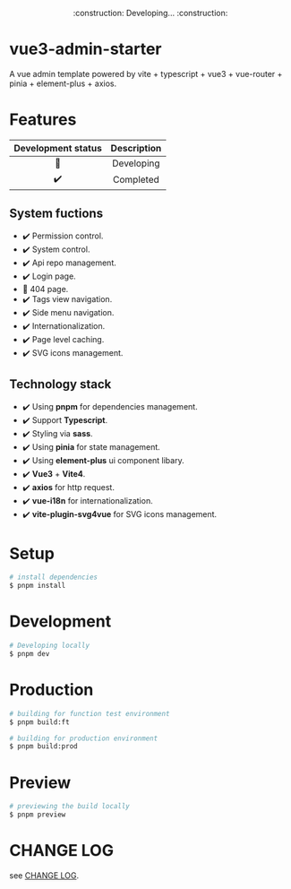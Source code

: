 
<p align="center">:construction: Developing... :construction:</p>

# vue3-admin-starter

A vue admin template powered by vite + typescript + vue3 + vue-router + pinia + element-plus + axios.

# Features

| Development status | Description |
| :---: | :---: |
| :construction: | Developing |
| :heavy_check_mark: | Completed |

## System fuctions

- :heavy_check_mark: Permission control.
- :heavy_check_mark: System control.
- :heavy_check_mark: Api repo management.
- :heavy_check_mark: Login page.
- :construction: 404 page.
- :heavy_check_mark: Tags view navigation.
- :heavy_check_mark: Side menu navigation.
- :heavy_check_mark: Internationalization.
- :heavy_check_mark: Page level caching.
- :heavy_check_mark: SVG icons management.

## Technology stack

- :heavy_check_mark: Using **pnpm** for dependencies management.
- :heavy_check_mark: Support **Typescript**.
- :heavy_check_mark: Styling via **sass**.
- :heavy_check_mark: Using **pinia** for state management.
- :heavy_check_mark: Using **element-plus** ui component libary.
- :heavy_check_mark: **Vue3** + **Vite4**.
- :heavy_check_mark: **axios** for http request.
- :heavy_check_mark: **vue-i18n** for internationalization.
- :heavy_check_mark: **vite-plugin-svg4vue** for SVG icons management.

# Setup

```bash
# install dependencies
$ pnpm install

```

# Development

```bash
# Developing locally
$ pnpm dev
```

# Production

```bash
# building for function test environment
$ pnpm build:ft

# building for production environment
$ pnpm build:prod
```

# Preview

```bash
# previewing the build locally
$ pnpm preview
```

# CHANGE LOG

see [CHANGE LOG](./CHANGELOG.md).


